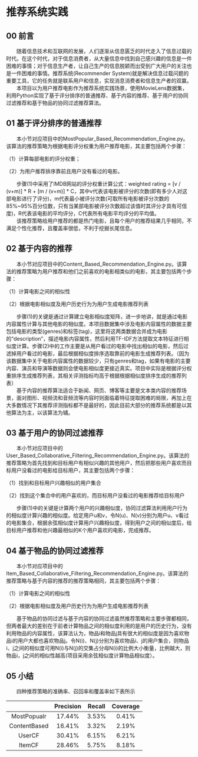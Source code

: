 # 推荐系统实践

## 00 前言

&emsp;&emsp;随着信息技术和互联网的发展，人们逐渐从信息匮乏的时代走入了信息过载的时代。在这个时代，对于信息消费者，从大量信息中找到自己感兴趣的信息是一件困难的事情；对于信息生产者，让自己生产的信息脱颖而出受到广大用户的关注也是一件困难的事情。推荐系统(Recommender System)就是解决信息过载问题的重要工具，它的任务就是联系用户和信息，实现消息消费者和信息生产者的双赢。  
&emsp;&emsp;本项目以为用户推荐电影作为推荐系统实践场景，使用MovieLens数据集，利用Python实现了基于评分排序的普通推荐、基于内容的推荐、基于用户的协同过滤推荐和基于物品的协同过滤推荐算法。

##  01 基于评分排序的普通推荐

&emsp;&emsp;本小节对应项目中的MostPopular_Based_Recommendation_Engine.py。该算法的推荐策略为根据电影评分权重为用户推荐电影，其主要包括两个步骤：

（1）计算每部电影的评分权重；

（2）为用户推荐排序靠前且用户没有看过的电影。

&emsp;&emsp;步骤(1)中采用了IMDB网站的评分权重计算公式：weighted rating = [v / (v+m)] * R + [m / (v+m)] * C，其中v代表该电影被评分的次数(即有多少人对这部电影进行了评分)，m代表最小被评分次数(可取所有电影被评分次数的85%~95%百分位数，只有当某部电影被评分次数超过该值时其评分才具有可信度)，R代表该电影的平均评分，C代表所有电影平均评分的平均值。  
&emsp;&emsp;该推荐策略给用户推荐的都是热门电影，且每个用户的推荐结果几乎相同，不满足个性化推荐，且覆盖率很低，不利于挖掘长尾信息。

## 02 基于内容的推荐

&emsp;&emsp;本小节对应项目中的Content_Based_Recommendation_Engine.py。该算法的推荐策略为用户推荐和他们之前喜欢的电影相类似的电影，其主要包括两个步骤：

（1）计算电影之间的相似性

（2）根据电影相似度及用户历史行为为用户生成电影推荐列表

&emsp;&emsp;步骤(1)的关键是通过计算建立电影相似度矩阵，进一步地讲，就是通过电影内容属性计算与其他电影的相似度。本项目数据集中涉及电影内容属性的数据主要包括电影的类型(genres)和标签(tag)，这里将这两类数据合并成为电影的“description”，描述电影内容属性，然后利用TF-IDF方法提取文本特征进行相似度计算。步骤(2)中的工作主要是从用户看过的电影中找出相似的电影，然后过滤掉用户看过的电影，最后根据相似度排序选取靠前的电影生成推荐列表。（因为该数据集中关于电影内容属性的数据较少，只有genres和tag，如果有电影的主要内容、演员和导演等数据则会使电影相似度更接近真实。项目中实际是根据评分权重排序生成推荐列表，其相关评测指标均高于根据根据相似度排序生成的推荐列表）  
&emsp;&emsp;基于内容的推荐算法适合于新闻、网页、博客等主要是文本类内容的推荐场景，面对图形、视频流和音频流等内容时则面临着特征提取困难的局限，再加上在大多数情况下其推荐评测指标都不是最好的，因此目前大部分的推荐系统都是以其他算法为主，以该算法为辅。

## 03 基于用户的协同过滤推荐

&emsp;&emsp;本小节对应项目中的User_Based_Collaborative_Filtering_Recommendation_Engine.py。该算法的推荐策略为首先找到和目标用户有相似兴趣的其他用户，然后把那些用户喜欢而目标用户没看过的电影给目标用户，其主要包括两个步骤：

（1）找到和目标用户兴趣相似的用户集合

（2）找到这个集合中的用户喜欢的，而目标用户没看过的电影推荐给目标用户

&emsp;&emsp;步骤(1)中的关键是计算两个用户的兴趣相似度，协同过滤算法利用用户行为的相似度计算兴趣的相似度。给定用户u和v，令N(u)、N(v)分别为用户u、v看过的电影集合，根据余弦相似度计算用户兴趣相似度，得到用户之间的相似度后，给目标用户推荐和他兴趣最相似的K个用户喜欢的电影，完成推荐。

## 04 基于物品的协同过滤推荐

&emsp;&emsp;本小节对应项目中的Item_Based_Collaborative_Filtering_Recommendation_Engine.py。该算法的推荐策略与基于内容的推荐的推荐策略相同，其主要包括两个步骤：

（1）计算电影之间的相似性

（2）根据电影相似度及用户历史行为为用户生成电影推荐列表

&emsp;&emsp;基于物品的协同过滤与基于内容的协同过滤虽然推荐策略和主要步骤都相同，但两者最大的差别在于前者计算物品之间的相似度利用的是用户的历史行为，没有利用物品的内容属性，该算法认为，物品i和物品j具有很大的相似度是因为喜欢物品i的用户大都也喜欢物品j。令N(i)、N(j)分别为喜欢物品i、j的用户集合，则物品i、j之间的相似度可用N(i)与N(j)的交集占分母N(i)的比例大小衡量，比例越大，则物品i，j之间的相似性越高(项目采用余弦相似度计算物品相似度）。

## 05 小结

&emsp;&emsp;四种推荐策略的准确率、召回率和覆盖率如下表所示

|              | Precision | Recall | Coverage |
| :----------: | :-------: | :----: | :------: |
| MostPopualr  |  17.44%   | 3.53%  |  0.41%   |
| ContentBased |  16.41%   | 3.32%  |  2.19%   |
|    UserCF    |  30.41%   | 6.15%  |  6.21%   |
|    ItemCF    |  28.46%   | 5.75%  |  8.18%   |

